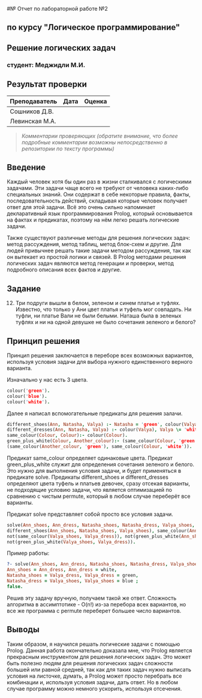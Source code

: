 #№ Отчет по лабораторной работе №2
## по курсу "Логическое программирование"

## Решение логических задач

### студент: Меджидли М.И.

## Результат проверки

| Преподаватель     | Дата         |  Оценка       |
|-------------------|--------------|---------------|
| Сошников Д.В. |              |               |
| Левинская М.А.|              |               |

> *Комментарии проверяющих (обратите внимание, что более подробные комментарии возможны непосредственно в репозитории по тексту программы)*


## Введение

Каждый человек хотя бы один раз в жизни сталкивался с логическими задачами. Эти задачи чаще всего не требуют от человека каких-либо специальных знаний.
Они содержат в себе некоторые правила, факты, последовательность действий, складывая которые человек получает ответ для этой задачи. Всё это очень сильно
напоминает декларативный язык программирования Prolog, который основывается на фактах и предикатах, поэтому на нём легко решать логические задачи.

Также существуют различные методы для решения логических задач: метод рассуждения, метод таблиц, метод блок-схем и другие. Для людей привычнее решать
такие задачи методом рассуждения, так как он вытекает из простой логики и связей. В Prolog методами решения логических задач являются метод генерации 
и проверки, метод подробного описания всех фактов и другие.

## Задание

12) Три подруги вышли в белом, зеленом и синем платье и туфлях. Известно, что только у Ани цвет платья и туфель мог совпадать. Ни туфли, ни платье Вали 
не были белыми. Наташа была в зеленых туфлях и ни на одной девушке не было сочетания зеленого и белого?

## Принцип решения

Принцип решения заключается в переборе всех возможных вариантов, используя условия задачи для выбора нужного единственного верного варианта.

Изначально у нас есть 3 цвета.

```prolog
colour('green').
colour('blue').
colour('white').
```

Далее я написал вспомогательные предикаты для решения залачи.

```prolog
different_shoes(Ann, Natasha, Valya) :- Natasha = 'green', colour(Valya), Valya \= 'white', Valya \= Natasha, colour(Ann), Ann \= Natasha, Ann \= Valya.
different_dresses(Ann, Natasha, Valya) :- colour(Valya), Valya \= 'white', colour(Ann), Ann \= Valya, colour(Natasha), Natasha \= Ann, Natasha \= Valya.
same_colour(Colour, Colour):- colour(Colour).
green_plus_white(Colour, Another_colour):- (same_colour(Colour, 'green'), same_colour(Another_colour, 'white')) ;
(same_colour(Another_colour, 'green'), same_colour(Colour, 'white')).
```

Предикат same_colour определяет одинаковые цвета. Предикат green_plus_white служит для определения сочетания зеленого и белого. Это нужно для выполнения 
условия задачи, и будет применяться в предикате solve. Предикаты different_shoes и different_dresses определяют цвета туфель и платьев девочек, 
сразу отсекая варианты, не подходящие условию задачи, что является оптимизацией по сравнению с чистым permute, который в любом случае переберёт все варианты.

Предикат solve представляет собой просто все условия задачи.

```prolog
solve(Ann_shoes, Ann_dress, Natasha_shoes, Natasha_dress, Valya_shoes, Valya_dress):- different_dresses(Ann_dress, Natasha_dress, Valya_dress),
different_shoes(Ann_shoes, Natasha_shoes, Valya_shoes), same_colour(Ann_shoes, Ann_dress), not(same_colour(Natasha_shoes, Natasha_dress)),
not(same_colour(Valya_shoes, Valya_dress)), not(green_plus_white(Ann_shoes, Ann_dress)), not(green_plus_white(Natasha_shoes, Natasha_dress)),
not(green_plus_white(Valya_shoes, Valya_dress)).
```

Пример работы:

```prolog
?- solve(Ann_shoes, Ann_dress, Natasha_shoes, Natasha_dress, Valya_shoes, Valya_dress).
Ann_shoes = Ann_dress, Ann_dress = white,
Natasha_shoes = Valya_dress, Valya_dress = green,
Natasha_dress = Valya_shoes, Valya_shoes = blue ;
false.
```

Решив эту задачу вручную, получаем такой же ответ. Сложность алгоритма в ассимптотике - O(n!) из-за перебора всех вариантов, но все же программа с 
permute переберет большее число вариантов.

## Выводы

Таким образом, я научился решать логические задачи с помощью Prolog. Данная работа окончательно доказала мне, что Prolog является прекрасным 
инструментом для решения логических задач. Это может быть полезно людям для решения логических задач сложности большей или равной средней, так как 
для таких задач нужно выписать условия на листочке, думать, а Prolog может просто перебрать все комбинации и, используя условия задачи, дать ответ. 
Но в любом случае программу можно немного ускорить, используя отсечения.  




